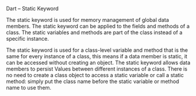 Dart – Static Keyword

The static keyword is used for memory management of global data members. The static keyword can be applied to the fields and methods of a class. The static variables and methods are part of the class instead of a specific instance. 

The static keyword is used for a class-level variable and method that is the same for every instance of a class, this means if a data member is static, it can be accessed without creating an object.
The static keyword allows data members to persist Values between different instances of a class.
There is no need to create a class object to access a static variable or call a static method: simply put the class name before the static variable or method name to use them.
